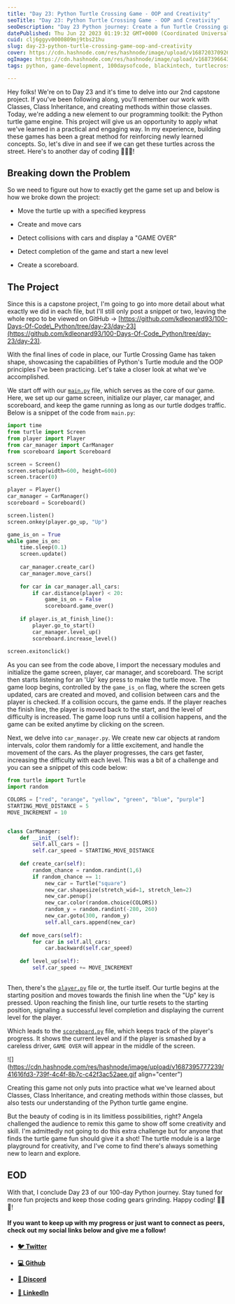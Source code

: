 ```yaml
---
title: "Day 23: Python Turtle Crossing Game - OOP and Creativity"
seoTitle: "Day 23: Python Turtle Crossing Game - OOP and Creativity"
seoDescription: "Day 23 Python journey: Create a fun Turtle Crossing game using Classes, Class Inheritance, and Python's Turtle module."
datePublished: Thu Jun 22 2023 01:19:32 GMT+0000 (Coordinated Universal Time)
cuid: clj6ggyv0000809mj9tbs21hu
slug: day-23-python-turtle-crossing-game-oop-and-creativity
cover: https://cdn.hashnode.com/res/hashnode/image/upload/v1687203709265/84371033-331a-4f7d-812e-4e95eb893d61.png
ogImage: https://cdn.hashnode.com/res/hashnode/image/upload/v1687396643067/75a77509-16ec-4a40-8e19-281948fce0df.png
tags: python, game-development, 100daysofcode, blackintech, turtlecrossinggame

---
```


Hey folks! We're on to Day 23 and it's time to delve into our 2nd capstone project. If you've been following along, you'll remember our work with Classes, Class Inheritance, and creating methods within those classes. Today, we're adding a new element to our programming toolkit: the Python turtle game engine. This project will give us an opportunity to apply what we've learned in a practical and engaging way. In my experience, building these games has been a great method for reinforcing newly learned concepts. So, let's dive in and see if we can get these turtles across the street. Here's to another day of coding 🤘🏾😄!

## Breaking down the Problem

So we need to figure out how to exactly get the game set up and below is how we broke down the project:

* Move the turtle up with a specified keypress
    
* Create and move cars
    
* Detect collisions with cars and display a "GAME OVER"
    
* Detect completion of the game and start a new level
    
* Create a scoreboard.
    

## The Project

Since this is a capstone project, I'm going to go into more detail about what exactly we did in each file, but I'll still only post a snippet or two, leaving the whole repo to be viewed on GitHub -&gt; [https://github.com/kdleonard93/100-Days-Of-Code\_Python/tree/day-23/day-23](https://github.com/kdleonard93/100-Days-Of-Code_Python/tree/day-23/day-23).

With the final lines of code in place, our Turtle Crossing Game has taken shape, showcasing the capabilities of Python's Turtle module and the OOP principles I've been practicing. Let's take a closer look at what we've accomplished.

We start off with our [`main.py`](http://main.py) file, which serves as the core of our game. Here, we set up our game screen, initialize our player, car manager, and scoreboard, and keep the game running as long as our turtle dodges traffic. Below is a snippet of the code from `main.py`:

```python
import time
from turtle import Screen
from player import Player
from car_manager import CarManager
from scoreboard import Scoreboard

screen = Screen()
screen.setup(width=600, height=600)
screen.tracer(0)

player = Player()
car_manager = CarManager()
scoreboard = Scoreboard()

screen.listen()
screen.onkey(player.go_up, "Up")

game_is_on = True
while game_is_on:
    time.sleep(0.1)
    screen.update()
    
    car_manager.create_car()
    car_manager.move_cars()
    
    for car in car_manager.all_cars:
        if car.distance(player) < 20:
            game_is_on = False
            scoreboard.game_over()
            
    if player.is_at_finish_line():
        player.go_to_start()
        car_manager.level_up()
        scoreboard.increase_level()
            
screen.exitonclick()
```

As you can see from the code above, I import the necessary modules and initialize the game screen, player, car manager, and scoreboard. The script then starts listening for an 'Up' key press to make the turtle move. The game loop begins, controlled by the `game_is_on` flag, where the screen gets updated, cars are created and moved, and collision between cars and the player is checked. If a collision occurs, the game ends. If the player reaches the finish line, the player is moved back to the start, and the level of difficulty is increased. The game loop runs until a collision happens, and the game can be exited anytime by clicking on the screen.

Next, we delve into `car_manager.py`. We create new car objects at random intervals, color them randomly for a little excitement, and handle the movement of the cars. As the player progresses, the cars get faster, increasing the difficulty with each level. This was a bit of a challenge and you can see a snippet of this code below:

```python
from turtle import Turtle
import random

COLORS = ["red", "orange", "yellow", "green", "blue", "purple"]
STARTING_MOVE_DISTANCE = 5
MOVE_INCREMENT = 10


class CarManager:
    def __init__(self):
        self.all_cars = []
        self.car_speed = STARTING_MOVE_DISTANCE
        
    def create_car(self):
        random_chance = random.randint(1,6)
        if random_chance == 1:
            new_car = Turtle("square")
            new_car.shapesize(stretch_wid=1, stretch_len=2)
            new_car.penup()
            new_car.color(random.choice(COLORS))
            random_y = random.randint(-280, 260)
            new_car.goto(300, random_y)
            self.all_cars.append(new_car)
        
    def move_cars(self):
        for car in self.all_cars:
            car.backward(self.car_speed)
            
    def level_up(self):
        self.car_speed += MOVE_INCREMENT
        
```

Then, there's the [`player.py`](http://player.py) file or, the turtle itself. Our turtle begins at the starting position and moves towards the finish line when the "Up" key is pressed. Upon reaching the finish line, our turtle resets to the starting position, signaling a successful level completion and displaying the current level for the player.

Which leads to the [`scoreboard.py`](http://scoreboard.py) file, which keeps track of the player's progress. It shows the current level and if the player is smashed by a careless driver, `GAME OVER` will appear in the middle of the screen.

![](https://cdn.hashnode.com/res/hashnode/image/upload/v1687395777239/41616fd3-739f-4c4f-8b7c-c42f3ac52aee.gif align="center")

Creating this game not only puts into practice what we've learned about Classes, Class Inheritance, and creating methods within those classes, but also tests our understanding of the Python turtle game engine.

But the beauty of coding is in its limitless possibilities, right? Angela challenged the audience to remix this game to show off some creativity and skill. I'm admittedly not going to do this extra challenge but for anyone that finds the turtle game fun should give it a shot! The turtle module is a large playground for creativity, and I've come to find there's always something new to learn and explore.

## EOD

With that, I conclude Day 23 of our 100-day Python journey. Stay tuned for more fun projects and keep those coding gears grinding. Happy coding! 🤘🏾😄!

#### **If you want to keep up with my progress or just want to connect as peers, check out my social links below and give me a follow!**

* [**🐦 Twitter**](https://twitter.com/RingoMandingo93)
    
* [**💻 Github**](https://github.com/kdleonard93)
    
* [**👾 Discord**](https://discord.com/users/407639833146818570)
    
* [**👔 LinkedIn**](https://www.linkedin.com/in/kyle-leonard93/)